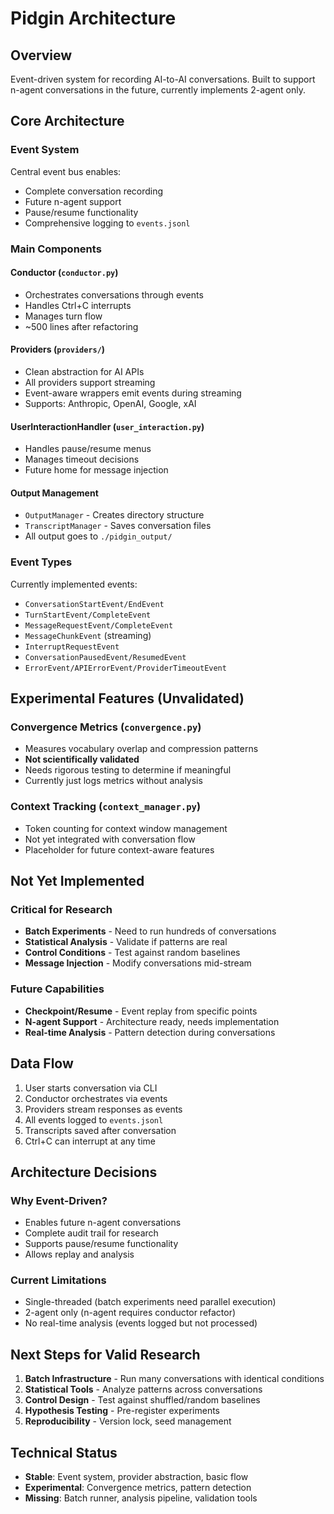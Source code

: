 # Pidgin Architecture

## Overview

Event-driven system for recording AI-to-AI conversations. Built to support n-agent conversations in the future, currently implements 2-agent only.

## Core Architecture

### Event System

Central event bus enables:
- Complete conversation recording
- Future n-agent support
- Pause/resume functionality
- Comprehensive logging to `events.jsonl`

### Main Components

#### Conductor (`conductor.py`)
- Orchestrates conversations through events
- Handles Ctrl+C interrupts
- Manages turn flow
- ~500 lines after refactoring

#### Providers (`providers/`)
- Clean abstraction for AI APIs
- All providers support streaming
- Event-aware wrappers emit events during streaming
- Supports: Anthropic, OpenAI, Google, xAI

#### UserInteractionHandler (`user_interaction.py`)
- Handles pause/resume menus
- Manages timeout decisions
- Future home for message injection

#### Output Management
- `OutputManager` - Creates directory structure
- `TranscriptManager` - Saves conversation files
- All output goes to `./pidgin_output/`

### Event Types

Currently implemented events:
- `ConversationStartEvent/EndEvent`
- `TurnStartEvent/CompleteEvent`
- `MessageRequestEvent/CompleteEvent`
- `MessageChunkEvent` (streaming)
- `InterruptRequestEvent`
- `ConversationPausedEvent/ResumedEvent`
- `ErrorEvent/APIErrorEvent/ProviderTimeoutEvent`

## Experimental Features (Unvalidated)

### Convergence Metrics (`convergence.py`)
- Measures vocabulary overlap and compression patterns
- **Not scientifically validated**
- Needs rigorous testing to determine if meaningful
- Currently just logs metrics without analysis

### Context Tracking (`context_manager.py`)
- Token counting for context window management
- Not yet integrated with conversation flow
- Placeholder for future context-aware features

## Not Yet Implemented

### Critical for Research
- **Batch Experiments** - Need to run hundreds of conversations
- **Statistical Analysis** - Validate if patterns are real
- **Control Conditions** - Test against random baselines
- **Message Injection** - Modify conversations mid-stream

### Future Capabilities
- **Checkpoint/Resume** - Event replay from specific points
- **N-agent Support** - Architecture ready, needs implementation
- **Real-time Analysis** - Pattern detection during conversations

## Data Flow

1. User starts conversation via CLI
2. Conductor orchestrates via events
3. Providers stream responses as events
4. All events logged to `events.jsonl`
5. Transcripts saved after conversation
6. Ctrl+C can interrupt at any time

## Architecture Decisions

### Why Event-Driven?
- Enables future n-agent conversations
- Complete audit trail for research
- Supports pause/resume functionality
- Allows replay and analysis

### Current Limitations
- Single-threaded (batch experiments need parallel execution)
- 2-agent only (n-agent requires conductor refactor)
- No real-time analysis (events logged but not processed)

## Next Steps for Valid Research

1. **Batch Infrastructure** - Run many conversations with identical conditions
2. **Statistical Tools** - Analyze patterns across conversations
3. **Control Design** - Test against shuffled/random baselines
4. **Hypothesis Testing** - Pre-register experiments
5. **Reproducibility** - Version lock, seed management

## Technical Status

- **Stable**: Event system, provider abstraction, basic flow
- **Experimental**: Convergence metrics, pattern detection
- **Missing**: Batch runner, analysis pipeline, validation tools